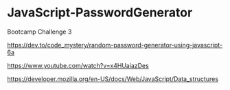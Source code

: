 # JavaScript-PasswordGenerator
Bootcamp Challenge 3

https://dev.to/code_mystery/random-password-generator-using-javascript-6a

https://www.youtube.com/watch?v=x4HUaiazDes

https://developer.mozilla.org/en-US/docs/Web/JavaScript/Data_structures